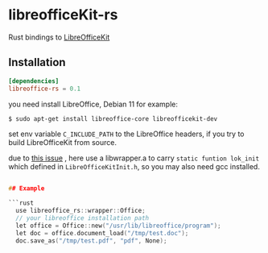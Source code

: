# libreofficeKit-rs

Rust bindings to [LibreOfficeKit](https://docs.libreoffice.org/libreofficekit.html)


## Installation

```toml
[dependencies]
libreoffice-rs = 0.1
```
you need install LibreOffice, Debian 11 for example: 
```bash
$ sudo apt-get install libreoffice-core libreofficekit-dev
```
set env variable `C_INCLUDE_PATH` to the LibreOffice headers, if you try to build LibreOfficeKit from source.

due to [this issue](https://github.com/rust-lang/rust-bindgen/issues/1090) , here use a libwrapper.a to carry `static funtion lok_init` which defined in `LibreOfficeKitInit.h`, so you may also need gcc installed.

```c

## Example

```rust
  use libreoffice_rs::wrapper::Office;
  // your libreoffice installation path
  let office = Office::new("/usr/lib/libreoffice/program");
  let doc = office.document_load("/tmp/test.doc");
  doc.save_as("/tmp/test.pdf", "pdf", None);
```
